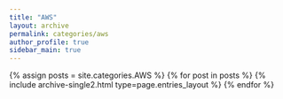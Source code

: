 ```yaml
---
title: "AWS"
layout: archive
permalink: categories/aws
author_profile: true
sidebar_main: true
---
```



{% assign posts = site.categories.AWS %}
{% for post in posts %} {% include archive-single2.html type=page.entries_layout %} {% endfor %}